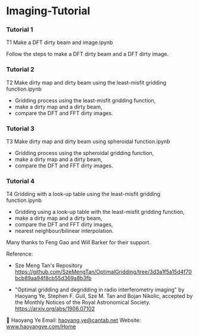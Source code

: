 # Imaging-Tutorial

### Tutorial 1

T1 Make a DFT dirty beam and image.ipynb

Follow the steps to make a DFT dirty beam and a DFT dirty image.

### Tutorial 2

T2 Make dirty map and dirty beam using the least-misfit gridding function.ipynb

- Gridding process using the least-misfit gridding function,
- make a dirty map and a dirty beam,
- compare the DFT and FFT dirty images.

### Tutorial 3

T3 Make dirty map and dirty beam using spheroidal function.ipynb

- Gridding process using the spheroidal gridding function,
- make a dirty map and a dirty beam,
- compare the DFT and FFT dirty images.

### Tutorial 4

T4 Gridding with a look-up table using the least-misfit gridding function.ipynb

- Gridding using a look-up table with the least-misfit gridding function,
- make a dirty map and a dirty beam,
- compare the DFT and FFT dirty images,
- nearest neighbour/bilinear interpolation. 


Many thanks to Feng Gao and Will Barker for their support. 


Reference:

- Sze Meng Tan's Repository
https://github.com/SzeMengTan/OptimalGridding/tree/3d3a1f5a15d4f70bcb89aa94f8cb55d369a8b3fb  

-  "Optimal gridding and degridding in radio interferometry imaging" by Haoyang Ye, Stephen F. Gull, Sze M. Tan and Bojan Nikolic, accepted by the Monthly Notices of the Royal Astronomical Society. https://arxiv.org/abs/1906.07102  

:tea: Haoyang Ye 
Email: haoyang.ye@cantab.net
Website: www.haoyangye.com/Home  


